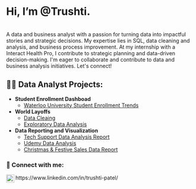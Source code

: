 <h1> Hi, I’m @Trushti.</h1> <br/>
A data and business analyst with a passion for turning data into impactful stories and strategic decisions. My expertise lies in SQL, data cleaning and analysis, and business process improvement. At my internship with a Interact Health Pro, I contribute to strategic planning and data-driven decision-making. I'm eager to collaborate and contribute to data and business analysis initiatives. Let's connect!

  <h2>👨‍💻 Data Analyst Projects:</h2>

- <b>Student Enrollment Dashboad</b>
  - [Waterloo University Student Enrollment Trends](https://github.com/TrushtiBZ/Waterloo-Enrollment-Dashboard)
- <b>World Layoffs</b>
  - [Data Cleaing](https://github.com/TrushtiBZ/World-Layoffs---Data-Cleaning)
  - [Exploratory Data Analysis](https://github.com/TrushtiBZ/Exploratory-Data-Analysis---World-Layoffs)
- <b>Data Reporting and Visualization</b>
  - [Tech Support Data Analysis Report](https://github.com/TrushtiBZ/Data-Reporting-and-Visualization/blob/main/Tech%20Support%20Analysis%20Report%20-%20Trushti%20Patel.pbix)
  - [Udemy Data Analysis](https://github.com/TrushtiBZ/Data-Reporting-and-Visualization/blob/main/Udemy%20Data%20Analysis.pbix)
  - [Christmas & Festive Sales Data Report](https://github.com/TrushtiBZ/Data-Reporting-and-Visualization/blob/main/Christmas%20Sales%20Data_Trushti%20Patel.pbix)


<h3> 🤳 Connect with me:</h3> <img align="left" alt="TrushtiPatel | LinkedIn" width="22px" src="https://cdn.jsdelivr.net/npm/simple-icons@v3/icons/linkedin.svg" /> https://www.linkedin.com/in/trushti-patel/

<!---
TrushtiBZ/TrushtiBZ is a ✨ special ✨ repository because its `README.md` (this file) appears on your GitHub profile.
You can click the Preview link to take a look at your changes.
--->
